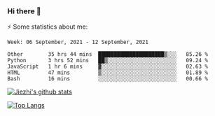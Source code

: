 ### Hi there 👋

⚡ Some statistics about me:


<!--START_SECTION:waka-->
```text
Week: 06 September, 2021 - 12 September, 2021

Other        35 hrs 44 mins  █████████████████████▒░░░   85.26 % 
Python       3 hrs 52 mins   ██▒░░░░░░░░░░░░░░░░░░░░░░   09.24 % 
JavaScript   1 hr 6 mins     ▓░░░░░░░░░░░░░░░░░░░░░░░░   02.63 % 
HTML         47 mins         ▒░░░░░░░░░░░░░░░░░░░░░░░░   01.89 % 
Bash         16 mins         ░░░░░░░░░░░░░░░░░░░░░░░░░   00.66 % 
```
<!--END_SECTION:waka-->





[![Jiezhi's github stats](https://github-readme-stats.vercel.app/api?username=Jiezhi&show_icons=true)](https://github.com/Jiezhi/github-readme-stats)

[![Top Langs](https://github-readme-stats.vercel.app/api/top-langs/?username=Jiezhi&hide=javascript,html)](https://github.com/Jiezhi/github-readme-stats)
<!--
**Jiezhi/Jiezhi** is a ✨ _special_ ✨ repository because its `README.md` (this file) appears on your GitHub profile.

Here are some ideas to get you started:

- 🔭 I’m currently working on ...
- 🌱 I’m currently learning ...
- 👯 I’m looking to collaborate on ...
- 🤔 I’m looking for help with ...
- 💬 Ask me about ...
- 📫 How to reach me: ...
- 😄 Pronouns: ...
- ⚡ Fun fact: ...
-->

